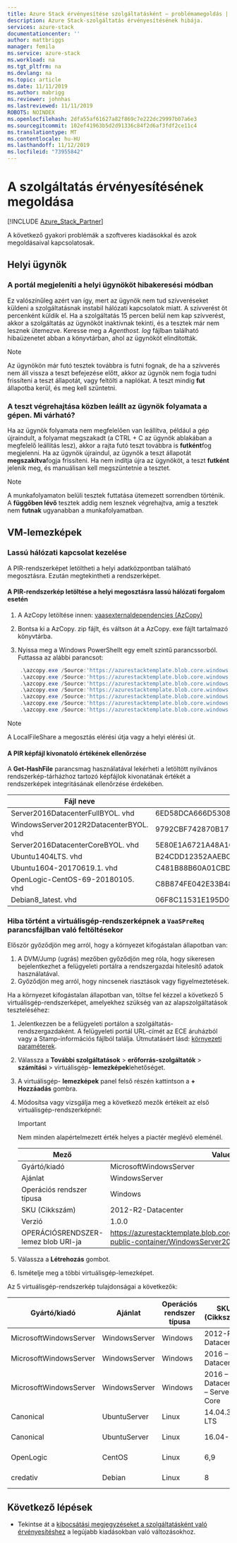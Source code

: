 ```yaml
---
title: Azure Stack érvényesítése szolgáltatásként – problémamegoldás | Microsoft Docs
description: Azure Stack-szolgáltatás érvényesítésének hibája.
services: azure-stack
documentationcenter: ''
author: mattbriggs
manager: femila
ms.service: azure-stack
ms.workload: na
ms.tgt_pltfrm: na
ms.devlang: na
ms.topic: article
ms.date: 11/11/2019
ms.author: mabrigg
ms.reviewer: johnhas
ms.lastreviewed: 11/11/2019
ROBOTS: NOINDEX
ms.openlocfilehash: 2dfa55af61627a82f869c7e222dc29997b07a6e3
ms.sourcegitcommit: 102ef41963b5d2d91336c84f2d6af3fdf2ce11c4
ms.translationtype: MT
ms.contentlocale: hu-HU
ms.lasthandoff: 11/12/2019
ms.locfileid: "73955842"
---
```

# <a name="troubleshoot-validation-as-a-service"></a>A szolgáltatás érvényesítésének megoldása

[!INCLUDE [Azure_Stack_Partner](./includes/azure-stack-partner-appliesto.md)]

A következő gyakori problémák a szoftveres kiadásokkal és azok megoldásaival kapcsolatosak.

## <a name="local-agent"></a>Helyi ügynök

### <a name="the-portal-shows-local-agent-in-debug-mode"></a>A portál megjeleníti a helyi ügynököt hibakeresési módban

Ez valószínűleg azért van így, mert az ügynök nem tud szívveréseket küldeni a szolgáltatásnak instabil hálózati kapcsolatok miatt. A szívverést öt percenként küldik el. Ha a szolgáltatás 15 percen belül nem kap szívverést, akkor a szolgáltatás az ügynököt inaktívnak tekinti, és a tesztek már nem lesznek ütemezve. Keresse meg a *Agenthost. log* fájlban található hibaüzenetet abban a könyvtárban, ahol az ügynököt elindították.

> [!Note]
> Az ügynökön már futó tesztek továbbra is futni fognak, de ha a szívverés nem áll vissza a teszt befejezése előtt, akkor az ügynök nem fogja tudni frissíteni a teszt állapotát, vagy feltölti a naplókat. A teszt mindig **fut** állapotba kerül, és meg kell szüntetni.

### <a name="agent-process-on-machine-was-shut-down-while-executing-test-what-to-expect"></a>A teszt végrehajtása közben leállt az ügynök folyamata a gépen. Mi várható?

Ha az ügynök folyamata nem megfelelően van leállítva, például a gép újraindult, a folyamat megszakadt (a CTRL + C az ügynök ablakában a megfelelő leállítás lesz), akkor a rajta futó teszt továbbra is **futként**fog megjelenni. Ha az ügynök újraindul, az ügynök a teszt állapotát **megszakítva**fogja frissíteni. Ha nem indítja újra az ügynököt, a teszt **futként** jelenik meg, és manuálisan kell megszüntetnie a tesztet.

> [!Note]
> A munkafolyamaton belüli tesztek futtatása ütemezett sorrendben történik. A **függőben lévő** tesztek addig nem lesznek végrehajtva, amíg a tesztek nem **futnak** ugyanabban a munkafolyamatban.

## <a name="vm-images"></a>VM-lemezképek

### <a name="handle-slow-network-connectivity"></a>Lassú hálózati kapcsolat kezelése

A PIR-rendszerképet letöltheti a helyi adatközpontban található megosztásra. Ezután megtekintheti a rendszerképet.

<!-- This is from the appendix to the Deploy local agent topic. -->

#### <a name="download-pir-image-to-local-share-in-case-of-slow-network-traffic"></a>A PIR-rendszerkép letöltése a helyi megosztásra lassú hálózati forgalom esetén

1. A AzCopy letöltése innen: [vaasexternaldependencies (AzCopy)](https://vaasexternaldependencies.blob.core.windows.net/prereqcomponents/AzCopy.zip)

2. Bontsa ki a AzCopy. zip fájlt, és váltson át a AzCopy. exe fájlt tartalmazó könyvtárba.

3. Nyissa meg a Windows PowerShellt egy emelt szintű parancssorból. Futtassa az alábbi parancsot:

```powershell  
    .\azcopy.exe /Source:'https://azurestacktemplate.blob.core.windows.net/azurestacktemplate-public-container' /Dest:'<LocalFileShare>' /Pattern:'Server2016DatacenterFullBYOL.vhd' /NC:12 /V:azcopylog.log /Y
    .\azcopy.exe /Source:'https://azurestacktemplate.blob.core.windows.net/azurestacktemplate-public-container' /Dest:'<LocalFileShare>' /Pattern:'Server2016DatacenterCoreBYOL.vhd' /NC:12 /V:azcopylog.log /Y
    .\azcopy.exe /Source:'https://azurestacktemplate.blob.core.windows.net/azurestacktemplate-public-container' /Dest:'<LocalFileShare>' /Pattern:'WindowsServer2012R2DatacenterBYOL.vhd' /NC:12 /V:azcopylog.log /Y
    .\azcopy.exe /Source:'https://azurestacktemplate.blob.core.windows.net/azurestacktemplate-public-container' /Dest:'<LocalFileShare>' /Pattern:'Ubuntu1404LTS.vhd' /NC:12 /V:azcopylog.log /Y
    .\azcopy.exe /Source:'https://azurestacktemplate.blob.core.windows.net/azurestacktemplate-public-container' /Dest:'<LocalFileShare>' /Pattern:'Ubuntu1604-20170619.1.vhd' /NC:12 /V:azcopylog.log /Y
    .\azcopy.exe /Source:'https://azurestacktemplate.blob.core.windows.net/azurestacktemplate-public-container' /Dest:'<LocalFileShare>' /Pattern:'OpenLogic-CentOS-69-20180105.vhd' /NC:12 /V:azcopylog.log /Y
    .\azcopy.exe /Source:'https://azurestacktemplate.blob.core.windows.net/azurestacktemplate-public-container' /Dest:'<LocalFileShare>' /Pattern:'Debian8_latest.vhd' /NC:12 /V:azcopylog.log /Y
```

> [!Note]  
> A LocalFileShare a megosztás elérési útja vagy a helyi elérési út.

#### <a name="verifying-pir-image-file-hash-value"></a>A PIR képfájl kivonatoló értékének ellenőrzése

A **Get-HashFile** parancsmag használatával lekérheti a letöltött nyilvános rendszerkép-tárházhoz tartozó képfájlok kivonatának értékét a rendszerképek integritásának ellenőrzése érdekében.

| Fájl neve | SHA256 |
|---------------------------------------|------------------------------------------------------------------|
| Server2016DatacenterFullBYOL. vhd | 6ED58DCA666D530811A1EA563BA509BF9C29182B902D18FCA03C7E0868F733E9 |
| WindowsServer2012R2DatacenterBYOL. vhd | 9792CBF742870B1730B9B16EA814C683A8415EFD7601DDB6D5A76D0964767028 |
| Server2016DatacenterCoreBYOL. vhd | 5E80E1A6721A48A10655E6154C1B90E320DF5558487D6A0D7BFC7DCD32C4D9A5 |
| Ubuntu1404LTS. vhd | B24CDD12352AAEBC612A4558AB9E80F031A2190E46DCB459AF736072742E20E0 |
| Ubuntu1604-20170619.1. vhd | C481B88B60A01CBD5119A3F56632A2203EE5795678D3F3B9B764FFCA885E26CB |
| OpenLogic-CentOS-69-20180105. vhd | C8B874FE042E33B488110D9311AF1A5C7DC3B08E6796610BF18FDD6728C7913C |
| Debian8_latest. vhd | 06F8C11531E195D0C90FC01DFF5DC396BB1DD73A54F8252291ED366CACD996C1 |

### <a name="failure-occurs-when-uploading-vm-image-in-the-vaasprereq-script"></a>Hiba történt a virtuálisgép-rendszerképnek a `VaaSPreReq` parancsfájlban való feltöltésekor

Először győződjön meg arról, hogy a környezet kifogástalan állapotban van:

1. A DVM/Jump (ugrás) mezőben győződjön meg róla, hogy sikeresen bejelentkezhet a felügyeleti portálra a rendszergazdai hitelesítő adatok használatával.
1. Győződjön meg arról, hogy nincsenek riasztások vagy figyelmeztetések.

Ha a környezet kifogástalan állapotban van, töltse fel kézzel a következő 5 virtuálisgép-rendszerképet, amelyekhez szükség van az alapszolgáltatások teszteléséhez:

1. Jelentkezzen be a felügyeleti portálon a szolgáltatás-rendszergazdaként. A felügyeleti portál URL-címét az ECE áruházból vagy a Stamp-információs fájlból találja. Útmutatásért lásd: [környezeti paraméterek](azure-stack-vaas-parameters.md#environment-parameters).
1. Válassza a **További szolgáltatások** > **erőforrás-szolgáltatók** > **számítási** > virtuálisgép- **lemezképek**lehetőséget.
1. A virtuálisgép- **lemezképek** panel felső részén kattintson a **+ Hozzáadás** gombra.
1. Módosítsa vagy vizsgálja meg a következő mezők értékeit az első virtuálisgép-rendszerképnél:
    > [!IMPORTANT]
    > Nem minden alapértelmezett érték helyes a piactér meglévő eleménél.

    | Mező  | Value (Díj)  |
    |---------|---------|
    | Gyártó/kiadó | MicrosoftWindowsServer |
    | Ajánlat | WindowsServer |
    | Operációs rendszer típusa | Windows |
    | SKU (Cikkszám) | 2012-R2-Datacenter |
    | Verzió | 1.0.0 |
    | OPERÁCIÓSRENDSZER-lemez blob URI-ja | https://azurestacktemplate.blob.core.windows.net/azurestacktemplate-public-container/WindowsServer2012R2DatacenterBYOL.vhd |

1. Válassza a **Létrehozás** gombot.
1. Ismételje meg a többi virtuálisgép-lemezképet.

Az 5 virtuálisgép-rendszerkép tulajdonságai a következők:

| Gyártó/kiadó  | Ajánlat  | Operációs rendszer típusa | SKU (Cikkszám) | Verzió | OPERÁCIÓSRENDSZER-lemez blob URI-ja |
|---------|---------|---------|---------|---------|---------|
| MicrosoftWindowsServer| WindowsServer | Windows | 2012-R2-Datacenter | 1.0.0 | https://azurestacktemplate.blob.core.windows.net/azurestacktemplate-public-container/WindowsServer2012R2DatacenterBYOL.vhd |
| MicrosoftWindowsServer | WindowsServer | Windows | 2016 – Datacenter | 1.0.0 | https://azurestacktemplate.blob.core.windows.net/azurestacktemplate-public-container/Server2016DatacenterFullBYOL.vhd |
| MicrosoftWindowsServer | WindowsServer | Windows | 2016 – Datacenter – Server-Core | 1.0.0 | https://azurestacktemplate.blob.core.windows.net/azurestacktemplate-public-container/Server2016DatacenterCoreBYOL.vhd |
| Canonical | UbuntuServer | Linux | 14.04.3 – LTS | 1.0.0 | https://azurestacktemplate.blob.core.windows.net/azurestacktemplate-public-container/Ubuntu1404LTS.vhd |
| Canonical | UbuntuServer | Linux | 16.04-LTS | 16.04.20170811 | https://azurestacktemplate.blob.core.windows.net/azurestacktemplate-public-container/Ubuntu1604-20170619.1.vhd |
| OpenLogic | CentOS | Linux | 6,9 | 1.0.0 | https://azurestacktemplate.blob.core.windows.net/azurestacktemplate-public-container/OpenLogic-CentOS-69-20180105.vhd |
| credativ | Debian | Linux | 8 | 1.0.0 | https://azurestacktemplate.blob.core.windows.net/azurestacktemplate-public-container/Debian8_latest.vhd |

## <a name="next-steps"></a>Következő lépések

- Tekintse át a [kibocsátási megjegyzéseket a szolgáltatásként való érvényesítéshez](azure-stack-vaas-release-notes.md) a legújabb kiadásokban való változásokhoz.